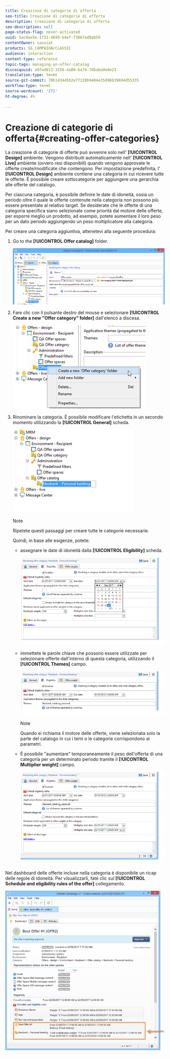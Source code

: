 ```yaml
---
title: Creazione di categorie di offerta
seo-title: Creazione di categorie di offerta
description: Creazione di categorie di offerta
seo-description: null
page-status-flag: never-activated
uuid: 5ac0ae5e-1731-4699-b4ef-f3867ad0ab58
contentOwner: sauviat
products: SG_CAMPAIGN/CLASSIC
audience: interaction
content-type: reference
topic-tags: managing-an-offer-catalog
discoiquuid: a9fad813-3256-4a00-ba74-7dbaba9e8e23
translation-type: tm+mt
source-git-commit: 70b143445b2e77128b9404e35d96b39694d55335
workflow-type: tm+mt
source-wordcount: '271'
ht-degree: 4%

---
```



# Creazione di categorie di offerta{#creating-offer-categories}

La creazione di categorie di offerte può avvenire solo nell&#39; **[!UICONTROL Design]** ambiente. Vengono distribuiti automaticamente nell&#39; **[!UICONTROL Live]** ambiente (ovvero resi disponibili) quando vengono approvate le offerte create/modificate che contengono. Per impostazione predefinita, l&#39; **[!UICONTROL Design]** ambiente contiene una categoria in cui ricevere tutte le offerte. È possibile creare sottocategorie per aggiungere una gerarchia alle offerte del catalogo.

Per ciascuna categoria, è possibile definire le date di idoneità, ossia un periodo oltre il quale le offerte contenute nella categoria non possono più essere presentate al relativo target. Se desiderate che le offerte di una categoria specifica siano selezionate come priorità dal motore delle offerte, per esporre meglio un prodotto, ad esempio, potete aumentare il loro peso per un dato periodo aggiungendo un peso moltiplicatore alla categoria.

Per creare una categoria aggiuntiva, attenetevi alla seguente procedura:

1. Go to the **[!UICONTROL Offer catalog]** folder.

   ![](assets/offer_cat_create_001.png)

1. Fare clic con il pulsante destro del mouse e selezionare **[!UICONTROL Create a new "Offer category" folder]** dall&#39;elenco a discesa.

   ![](assets/offer_cat_create_002.png)

1. Rinominare la categoria. È possibile modificare l&#39;etichetta in un secondo momento utilizzando la **[!UICONTROL General]** scheda.

   ![](assets/offer_cat_create_003.png)

   >[!NOTE]
   >
   >Ripetete questi passaggi per creare tutte le categorie necessarie.

   Quindi, in base alle esigenze, potete:

   * assegnare le date di idoneità dalla **[!UICONTROL Eligibility]** scheda.

      ![](assets/offer_cat_create_004.png)

   * immettete le parole chiave che possono essere utilizzate per selezionare offerte dall&#39;interno di questa categoria, utilizzando il **[!UICONTROL Themes]** campo.

      ![](assets/offer_cat_create_005.png)

      >[!NOTE]
      >
      >Quando si richiama il motore delle offerte, viene selezionata solo la parte del catalogo in cui i temi o le categorie corrispondono ai parametri.

   * È possibile &quot;aumentare&quot; temporaneamente il peso dell&#39;offerta di una categoria per un determinato periodo tramite il **[!UICONTROL Multiplier weight]** campo.

      ![](assets/offer_cat_create_006.png)

Nel dashboard delle offerte incluse nella categoria è disponibile un ricap delle regole di idoneità. Per visualizzarli, fate clic sul **[!UICONTROL Schedule and eligibility rules of the offer]** collegamento.

![](assets/offer_create_006.png)

